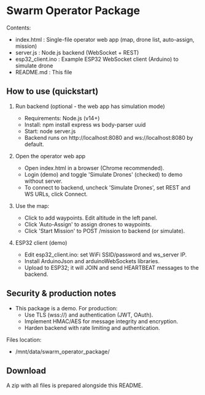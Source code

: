 Swarm Operator Package
======================

Contents:
- index.html            : Single-file operator web app (map, drone list, auto-assign, mission)
- server.js             : Node.js backend (WebSocket + REST)
- esp32_client.ino      : Example ESP32 WebSocket client (Arduino) to simulate drone
- README.md             : This file

How to use (quickstart)
-----------------------
1) Run backend (optional - the web app has simulation mode)
   - Requirements: Node.js (v14+)
   - Install:
       npm install express ws body-parser uuid
   - Start:
       node server.js
   - Backend runs on http://localhost:8080 and ws://localhost:8080 by default.

2) Open the operator web app
   - Open index.html in a browser (Chrome recommended).
   - Login (demo) and toggle 'Simulate Drones' (checked) to demo without server.
   - To connect to backend, uncheck 'Simulate Drones', set REST and WS URLs, click Connect.

3) Use the map:
   - Click to add waypoints. Edit altitude in the left panel.
   - Click 'Auto-Assign' to assign drones to waypoints.
   - Click 'Start Mission' to POST /mission to backend (or simulate).

4) ESP32 client (demo)
   - Edit esp32_client.ino: set WiFi SSID/password and ws_server IP.
   - Install ArduinoJson and arduinoWebSockets libraries.
   - Upload to ESP32; it will JOIN and send HEARTBEAT messages to the backend.

Security & production notes
---------------------------
- This package is a demo. For production:
  - Use TLS (wss://) and authentication (JWT, OAuth).
  - Implement HMAC/AES for message integrity and encryption.
  - Harden backend with rate limiting and authentication.

Files location:
- /mnt/data/swarm_operator_package/

Download
--------
A zip with all files is prepared alongside this README.

